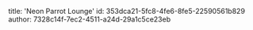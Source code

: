 title: 'Neon Parrot Lounge'
id: 353dca21-5fc8-4fe6-8fe5-22590561b829
author: 7328c14f-7ec2-4511-a24d-29a1c5ce23eb
